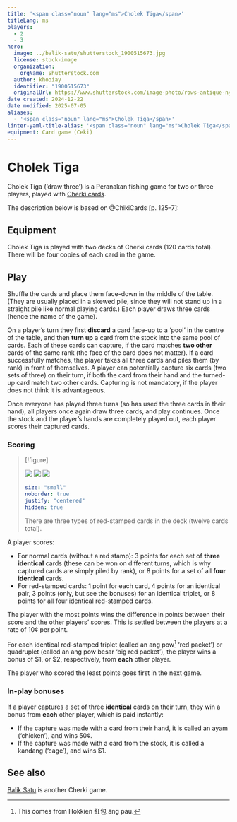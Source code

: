 ```yaml
---
title: '<span class="noun" lang="ms">Cholek Tiga</span>'
titleLang: ms
players:
  - 2
  - 3
hero:
  image: ../balik-satu/shutterstock_1900515673.jpg
  license: stock-image
  organization:
    orgName: Shutterstock.com
  author: khooiay
  identifier: "1900515673"
  originalUrl: https://www.shutterstock.com/image-photo/rows-antique-nyonya-tiles-pink-flowers-1900515673
date created: 2024-12-22
date modified: 2025-07-05
aliases:
  - '<span class="noun" lang="ms">Cholek Tiga</span>'
linter-yaml-title-alias: '<span class="noun" lang="ms">Cholek Tiga</span>'
equipment: Card game (Ceki)
---
```

# <span class="noun" lang="ms">Cholek Tiga</span>

<span class="noun aka" lang="ms">Cholek Tiga</span> (‘draw three’) is a Peranakan fishing game for two or three players, played with [Cherki cards](articles/cards/ceki/ceki.md).

The description below is based on @ChikiCards [p. 125–7]:

## Equipment

<span class="noun" lang="ms">Cholek Tiga</span> is played with two decks of <span class="noun"
lang="ms">Cherki</span> cards (120 cards total). There will be four copies of
each card in the game.

## Play

Shuffle the cards and place them face-down in the middle of the table. (They are usually placed in a skewed pile, since they will not stand up in a straight pile like normal playing cards.) Each player draws three cards (hence the name of the game).

On a player’s turn they first **discard** a card face-up to a ‘pool’ in the centre of the table, and then **turn up** a card from the stock into the same pool of cards. Each of these cards can capture, if the card matches **two other** cards of the same rank (the face of the card does not matter). If a card successfully matches, the player takes all three cards and piles them (by rank) in front of themselves. A player can potentially capture six cards (two sets of three) on their turn, if both the card from their hand and the turned-up card match two other cards. Capturing is not mandatory, if the player does not think it is advantageous.

Once everyone has played three turns (so has used the three cards in their hand), all players once again draw three cards, and play continues. Once the stock and the player’s hands are completely played out, each player scores their captured cards.

### Scoring

> [!figure]
>
> ![](../../articles/cards/ceki/CS9.jpg)
> ![](../../articles/cards/ceki/CRF.jpg)
> ![](../../articles/cards/ceki/COT.jpg)
>
> ```yaml
> size: "small"
> noborder: true
> justify: "centered"
> hidden: true
> ```
>
> There are three types of red-stamped cards in the deck (twelve cards total).


A player scores:

* For normal cards (without a red stamp): 3 points for each set of **three identical** cards (these can be won on different turns, which is why captured cards are simply piled by rank), or 8 points for a set of all **four identical** cards.
* For red-stamped cards: 1 point for each card, 4 points for an identical pair, 3 points (only, but see the bonuses) for an identical triplet, or 8 points for all four identical red-stamped cards.

The player with the most points wins the difference in points between their score and the other players’ scores. This is settled between the players at a rate of 10¢ per point.

For each identical red-stamped triplet (called an <Pronounce lang="ms" pronouncer="Alvin00">ang pow</Pronounce>[^angpow] ‘red packet’) or quadruplet (called an <Pronounce lang="ms" pronouncer="wild_pointer">ang pow besar</Pronounce> ‘big red packet’), the player wins a bonus of $1, or $2, respectively, from **each** other player.

[^angpow]: This comes from Hokkien <span lang="nan">紅包</span> <span lang="nan-Latn">âng pau</span>.

The player who scored the least points goes first in the next game.

### In-play bonuses

If a player captures a set of three **identical** cards on their turn, they win
a bonus from **each** other player, which is paid instantly:

* If the capture was made with a card from their hand, it is called an <Pronounce file="pronunciation_ms_ayam.mp3" pronouncer="faezah" lang="ms">ayam</Pronounce> (‘chicken’), and wins 50¢.
* If the capture was made with a card from the stock, it is called a <Pronounce
  file="pronunciation_ms_kandang.mp3" lang="ms" pronouncer="eaileys">kandang</Pronounce> (‘cage’), and wins $1.

## See also

[Balik Satu](games/balik-satu/balik-satu.md) is another <span class="noun" lang="ms-Latn">Cherki</span> game.
